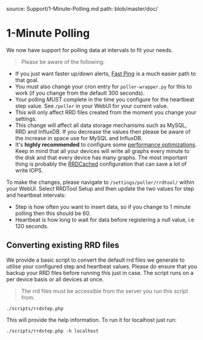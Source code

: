 source: Support/1-Minute-Polling.md
path: blob/master/doc/

# 1-Minute Polling

We now have support for polling data at intervals to fit your needs.

> Please be aware of the following:

- If you just want faster up/down alerts, [Fast Ping](../Extensions/Fast-Ping-Check.md) is a much
  easier path to that goal.
- You must also change your cron entry for `poller-wrapper.py` for
  this to work (if you change from the default 300 seconds).
- Your polling _MUST_ complete in the time you configure for the
  heartbeat step value. See `/poller` in your WebUI for
  your current value.
- This will only affect RRD files created from the moment you change
  your settings.
- This change will affect all data storage mechanisms such as MySQL,
  RRD and InfluxDB. If you decrease the values then please be aware of
  the increase in space use for MySQL and InfluxDB.
- It's **highly recommended** to configure some [performance
  optimizations](Performance.md). Keep in mind that all your devices
  will write all graphs every minute to the disk and that every device
  has many graphs. The most important thing is probably the
  [RRDCached](../Extensions/RRDCached.md) configuration that can save
  a lot of write IOPS.

To make the changes, please navigate to `/settings/poller/rrdtool/`
within your WebUI. Select RRDTool Setup and then update the two values
for step and heartbeat intervals:

- Step is how often you want to insert data, so if you change to 1
  minute polling then this should be 60.
- Heartbeat is how long to wait for data before registering a null
  value, i.e 120 seconds.

## Converting existing RRD files

We provide a basic script to convert the default rrd files we generate
to utilise your configured step and heartbeat values. Please do ensure
that you backup your RRD files before running this just in case. The
script runs on a per device basis or all devices at once.

> The rrd files must be accessible from the server you run this script from.

`./scripts/rrdstep.php`

This will provide the help information. To run it for localhost just run:

`./scripts/rrdstep.php -h localhost`
